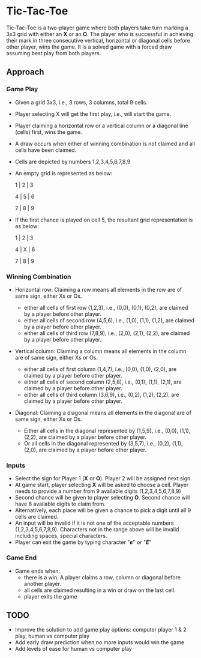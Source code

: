 # Tic-Tac-Toe

Tic-Tac-Toe is a two-player game where both players take turn marking a 3x3 grid with either an **X** or an **O**. The player who is successful in achieving their mark in three consecutive vertical, horizontal or diagonal cells before other player, wins the game. It is a solved game with a forced draw assuming best play from both players. 

## Approach

### Game Play

- Given a grid 3x3, i.e., 3 rows, 3 columns, total 9 cells.
- Player selecting X will get the first play, i.e., will start the game.
- Player claiming a horizontal row or a vertical column or a diagonal line (cells) first, wins the game.
- A draw occurs when either of winning combination is not claimed and all cells have been claimed.
- Cells are depicted by numbers 1,2,3,4,5,6,7,8,9
- An empty grid is represented as below:
  
  <p>1 | 2 | 3<p>
  <p>4 | 5 | 6<p>
  <p>7 | 8 | 9<p>
- If the first chance is played on cell 5, the resultant grid representation is as below:

  <p>1 | 2 | 3<p>
  <p>4 | X | 6<p>
  <p>7 | 8 | 9<p>

### Winning Combination

- Horizontal row: Claiming a row means all elements in the row are of same sign, either Xs or Os.
  - either all cells of first row (1,2,3), i.e., (0,0), (0,1), (0,2), are claimed by a player before other player.
  - either all cells of second row (4,5,6), i.e., (1,0), (1,1), (1,2), are claimed by a player before other player.
  - either all cells of third row (7,8,9), i.e., (2,0), (2,1), (2,2), are claimed by a player before other player.


- Vertical column: Claiming a column means all elements in the column are of same sign, either Xs or Os.
  - either all cells of first column (1,4,7), i.e., (0,0), (1,0), (2,0), are claimed by a player before other player. 
  - either all cells of second column (2,5,8), i.e., (0,1), (1,1), (2,1), are claimed by a player before other player.
  - either all cells of third column (3,6,9), i.e., (0,2), (1,2), (2,2), are claimed by a player before other player.

- Diagonal: Claiming a diagonal means all elements in the diagonal are of same sign, either Xs or Os.
  - Either all cells in the diagonal represented by (1,5,9), i.e., (0,0), (1,1), (2,2), are claimed by a player before other player.
  - Or all cells in the diagonal represented by (3,5,7), i.e., (0,2), (1,1), (2,0), are claimed by a player before other player.

### Inputs

- Select the sign for Player 1 (**X** or **O**). Player 2 will be assigned next sign.
- At game start, player selecting **X** will be asked to choose a cell. Player needs to provide a number from 9 available digits (1,2,3,4,5,6,7,8,9)
- Second chance will be given to player selecting **O**. Second chance will have 8 available digits to claim from.
- Alternatively, each place will be given a chance to pick a digit until all 9 cells are claimed.
- An input will be invalid if it is not one of the acceptable numbers (1,2,3,4,5,6,7,8,9). Characters not in the range above will be invalid including spaces, special characters.
- Player can exit the game by typing character "***e***" or "***E***"

### Game End

- Game ends when:
  - there is a win. A player claims a row, column or diagonal before another player.
  - all cells are claimed resulting in a win or draw on the last cell.
  - player exits the game

## TODO

- Improve the solution to add game play options: computer player 1 & 2 play, human vs computer play
- Add early draw prediction when no more inputs would win the game
- Add levels of ease for human vs computer play

